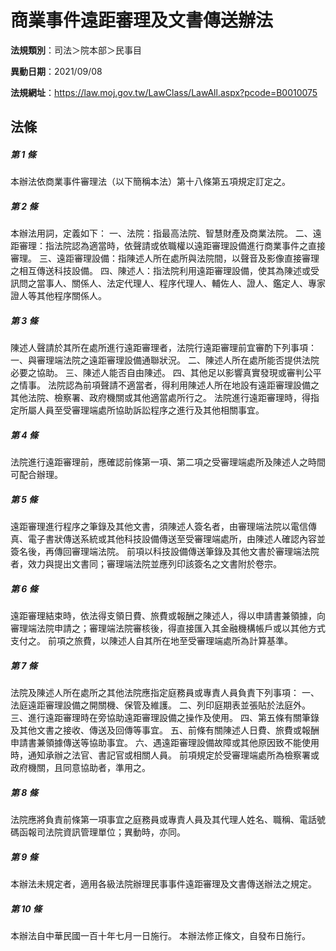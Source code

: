 # 商業事件遠距審理及文書傳送辦法

**法規類別**：司法＞院本部＞民事目

**異動日期**：2021/09/08  

**法規網址**：https://law.moj.gov.tw/LawClass/LawAll.aspx?pcode=B0010075





## 法條
##### 第 1 條
本辦法依商業事件審理法（以下簡稱本法）第十八條第五項規定訂定之。

##### 第 2 條
本辦法用詞，定義如下：
一、法院：指最高法院、智慧財產及商業法院。
二、遠距審理：指法院認為適當時，依聲請或依職權以遠距審理設備進行商業事件之直接審理。
三、遠距審理設備：指陳述人所在處所與法院間，以聲音及影像直接審理之相互傳送科技設備。
四、陳述人：指法院利用遠距審理設備，使其為陳述或受訊問之當事人、關係人、法定代理人、程序代理人、輔佐人、證人、鑑定人、專家證人等其他程序關係人。

##### 第 3 條
陳述人聲請於其所在處所進行遠距審理者，法院行遠距審理前宜審酌下列事項：
一、與審理端法院之遠距審理設備通聯狀況。
二、陳述人所在處所能否提供法院必要之協助。
三、陳述人能否自由陳述。
四、其他足以影響真實發現或審判公平之情事。
法院認為前項聲請不適當者，得利用陳述人所在地設有遠距審理設備之其他法院、檢察署、政府機關或其他適當處所行之。
法院進行遠距審理時，得指定所屬人員至受審理端處所協助訴訟程序之進行及其他相關事宜。

##### 第 4 條
法院進行遠距審理前，應確認前條第一項、第二項之受審理端處所及陳述人之時間可配合辦理。

##### 第 5 條
遠距審理進行程序之筆錄及其他文書，須陳述人簽名者，由審理端法院以電信傳真、電子書狀傳送系統或其他科技設備傳送至受審理端處所，由陳述人確認內容並簽名後，再傳回審理端法院。
前項以科技設備傳送筆錄及其他文書於審理端法院者，效力與提出文書同；審理端法院並應列印該簽名之文書附於卷宗。

##### 第 6 條
遠距審理結束時，依法得支領日費、旅費或報酬之陳述人，得以申請書兼領據，向審理端法院申請之；審理端法院審核後，得直接匯入其金融機構帳戶或以其他方式支付之。
前項之旅費，以陳述人自其所在地至受審理端處所為計算基準。

##### 第 7 條
法院及陳述人所在處所之其他法院應指定庭務員或專責人員負責下列事項：
一、法庭遠距審理設備之開關機、保管及維護。
二、列印庭期表並張貼於法庭外。
三、進行遠距審理時在旁協助遠距審理設備之操作及使用。
四、第五條有關筆錄及其他文書之接收、傳送及回傳等事宜。
五、前條有關陳述人日費、旅費或報酬申請書兼領據傳送等協助事宜。
六、遇遠距審理設備故障或其他原因致不能使用時，通知承辦之法官、書記官或相關人員。
前項規定於受審理端處所為檢察署或政府機關，且同意協助者，準用之。

##### 第 8 條
法院應將負責前條第一項事宜之庭務員或專責人員及其代理人姓名、職稱、電話號碼函報司法院資訊管理單位；異動時，亦同。

##### 第 9 條
本辦法未規定者，適用各級法院辦理民事事件遠距審理及文書傳送辦法之規定。

##### 第 10 條
本辦法自中華民國一百十年七月一日施行。
本辦法修正條文，自發布日施行。


